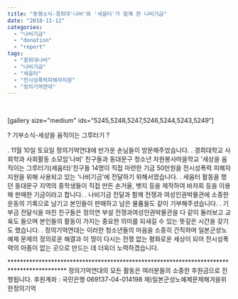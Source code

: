 ```yaml
---
title: "동행소식-경희대'나비'와 '세움터'가 함께 한 나비기금"
date: "2018-11-12"
categories: 
  - "나비기금"
  - "donation"
  - "report"
tags: 
  - "경희대나비"
  - "나비기금"
  - "세움터"
  - "전시성폭력피해자지원"
  - "정의기억연대"
---
```


 

\[gallery size="medium" ids="5245,5248,5247,5246,5244,5243,5249"\]

? 기부소식-세상을 움직이는 그루터기 ?

. 11월 10일 토요일 정의기억연대에 반가운 손님들이 방문해주었습니다. . 경희대학교 사회학과 사회활동 소모임'나비' 친구들과 동대문구 청소년 자원봉사마을학교 '세상을 움직이는 그루터기(세움터)'친구들 14명이 직접 마련한 기금 50만원을 전시성폭력 피해자 지원을 위해 사용되고 있는 '나비기금'에 전달하기 위해서였습니다. . 세움터 활동을 했던 동대문구 지역의 중학생들이 직접 만든 손거울, 뱃지 등을 제작하여 바자회 등을 이용해 판매한 기금이라고 합니다. . 나비기금 전달과 함께 전쟁과 여성인권박물관에 소중한 운동의 기록으로 남기고 본인들이 판매하고 남은 물품들도 같이 기부해주셨습니다. . 기부금 전달식을 마친 친구들은 정의연 부설 전쟁과여성인권박물관을 다 같이 둘러보고 교육도 들으며 본인들의 활동이 가지는 중요한 의미를 되새길 수 있는 뜻깊은 시간을 갖기도 했습니다. . 정의기억연대는 이러한 청소년들의 마음을 소중히 간직하며 일본군성노예제 문제의 정의로운 해결과 이 땅이 다시는 전쟁 없는 평화로운 세상이 되어 전시성폭력의 아픔이 없는 곳으로 만드는 데 더욱더 노력하겠습니다.

\*\*\*\*\*\*\*\*\*\*\*\*\*\*\*\*\*\*\*\*\*\*\*\*\*\*\*\*\*\*\*\*\*\*\*\*\*\*\*\*\*\*\*\*\*\*\*\*\*\*\*\*\*\*\*\*\*\*\*\*\*\*\*\*\*\*\*\*\*\*\*\*\*\*\*\*\*\*\*\*\*\*\*\*\*\*\*\*\*\* 정의기억연대의 모든 활동은 여러분들의 소중한 후원금으로 진행됩니다. 후원계좌 : 국민은행 069137-04-014198 재)일본군성노예제문제해겨을위한정의기억
